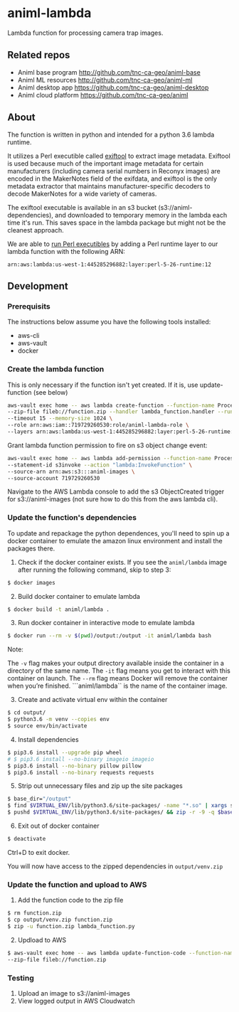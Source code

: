 # animl-lambda
Lambda function for processing camera trap images.

## Related repos
- Animl base program      http://github.com/tnc-ca-geo/animl-base
- Animl ML resources      http://github.com/tnc-ca-geo/animl-ml
- Animl desktop app       https://github.com/tnc-ca-geo/animl-desktop
- Animl cloud platform    https://github.com/tnc-ca-geo/animl

## About
The function is written in python and intended for a python 3.6 lambda runtime.

It utilizes a Perl executible called [exiftool](https://exiftool.org/) to 
extract image metadata. Exiftool is used because much of the important image 
metadata for certain manufacturers (including camera serial numbers in Reconyx 
images) are encoded in the MakerNotes field of the exifdata, and exiftool is 
the only metadata extractor that maintains manufacturer-specific decoders to 
decode MakerNotes for a wide variety of cameras.

The exiftool executable is available in an s3 bucket (s3://animl-dependencies), 
and downloaded to temporary memory in the lambda each time it's run. This 
saves space in the lambda package but might not be the cleanest approach.

We are able to 
[run Perl executibles](https://metacpan.org/pod/AWS::Lambda#Use-Prebuild-Public-Lambda-Layer) 
by adding a Perl runtime layer to our lambda function with the following ARN:

```
arn:aws:lambda:us-west-1:445285296882:layer:perl-5-26-runtime:12
```

## Development

### Prerequisits
The instructions below assume you have the following tools installed:
- aws-cli
- aws-vault
- docker

### Create the lambda function
This is only necessary if the function isn't yet created. 
If it is, use update-function (see below)

```sh
aws-vault exec home -- aws lambda create-function --function-name ProcessCamtrapImage \
--zip-file fileb://function.zip --handler lambda_function.handler --runtime python3.6 \
--timeout 15 --memory-size 1024 \
--role arn:aws:iam::719729260530:role/animl-lambda-role \
--layers arn:aws:lambda:us-west-1:445285296882:layer:perl-5-26-runtime:12
```

Grant lambda function permission to fire on s3 object change event:

```sh
aws-vault exec home -- aws lambda add-permission --function-name ProcessCamtrapImage --principal s3.amazonaws.com \
--statement-id s3invoke --action "lambda:InvokeFunction" \
--source-arn arn:aws:s3:::animl-images \
--source-account 719729260530
```

Navigate to the AWS Lambda console to add the s3 ObjectCreated trigger for 
s3://animl-images (not sure how to do this from the aws lambda cli).

### Update the function's dependencies
To update and repackage the python dependences, you'll need to spin up a docker 
container to emulate the amazon linux environment and install the packages there. 

1. Check if the docker container exists. If you see the ```animl/lambda``` 
image after running the following command, skip to step 3:

```sh
$ docker images
```

2. Build docker container to emulate lambda

```sh
$ docker build -t animl/lambda .
```

3. Run docker container in interactive mode to emulate lambda

```sh
$ docker run --rm -v $(pwd)/output:/output -it animl/lambda bash
```

Note:

The ```-v``` flag makes your output directory available inside the container 
in a directory of the same name.
The ```-it``` flag means you get to interact with this container on launch.
The ```--rm``` flag means Docker will remove the container when you’re finished.
```animl/lambda`` is the name of the container image.


3. Create and activate virtual env within the container

```sh
$ cd output/
$ python3.6 -m venv --copies env
$ source env/bin/activate
```

4. Install dependencies

```sh
$ pip3.6 install --upgrade pip wheel
# $ pip3.6 install --no-binary imageio imageio
$ pip3.6 install --no-binary pillow pillow
$ pip3.6 install --no-binary requests requests
```

5. Strip out unnecessary files and zip up the site packages

```sh
$ base_dir="/output"
$ find $VIRTUAL_ENV/lib/python3.6/site-packages/ -name "*.so" | xargs strip
$ pushd $VIRTUAL_ENV/lib/python3.6/site-packages/ && zip -r -9 -q $base_dir/venv.zip * ; popd
```

6. Exit out of docker container

```sh
$ deactivate
```
Ctrl+D to exit docker.

You will now have access to the zipped dependencies in ```output/venv.zip```

### Update the function and upload to AWS

1. Add the function code to the zip file

```sh
$ rm function.zip
$ cp output/venv.zip function.zip
$ zip -u function.zip lambda_function.py
```

2. Updload to AWS

```sh
$ aws-vault exec home -- aws lambda update-function-code --function-name ProcessCamtrapImage \
--zip-file fileb://function.zip
```

### Testing

1. Upload an image to s3://animl-images
2. View logged output in AWS Cloudwatch
